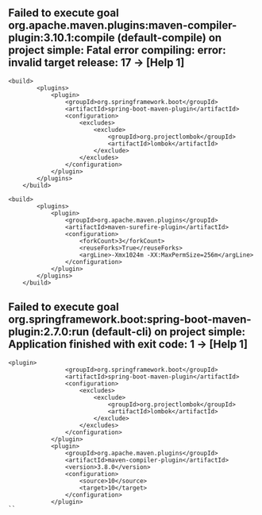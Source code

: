 ## Failed to execute goal org.apache.maven.plugins:maven-compiler-plugin:3.10.1:compile (default-compile) on project simple: Fatal error compiling: error: invalid target release: 17 -> [Help 1]
```
<build>
		<plugins>
			<plugin>
				<groupId>org.springframework.boot</groupId>
				<artifactId>spring-boot-maven-plugin</artifactId>
				<configuration>
					<excludes>
						<exclude>
							<groupId>org.projectlombok</groupId>
							<artifactId>lombok</artifactId>
						</exclude>
					</excludes>
				</configuration>
			</plugin>
		</plugins>
	</build>

```
```
<build>
		<plugins>
			<plugin>
				<groupId>org.apache.maven.plugins</groupId>
				<artifactId>maven-surefire-plugin</artifactId>
				<configuration>
					<forkCount>3</forkCount>
					<reuseForks>True</reuseForks>
					<argLine>-Xmx1024m -XX:MaxPermSize=256m</argLine>
				</configuration>
			</plugin>
		</plugins>
	</build>

```

## Failed to execute goal org.springframework.boot:spring-boot-maven-plugin:2.7.0:run (default-cli) on project simple: Application finished with exit code: 1 -> [Help 1]
```
<plugin>
                <groupId>org.springframework.boot</groupId>
                <artifactId>spring-boot-maven-plugin</artifactId>
                <configuration>
                    <excludes>
                        <exclude>
                            <groupId>org.projectlombok</groupId>
                            <artifactId>lombok</artifactId>
                        </exclude>
                    </excludes>
                </configuration>
            </plugin>
            <plugin>
                <groupId>org.apache.maven.plugins</groupId>
                <artifactId>maven-compiler-plugin</artifactId>
                <version>3.8.0</version>
                <configuration>
                    <source>10</source>
                    <target>10</target>
                </configuration>
            </plugin>
``
